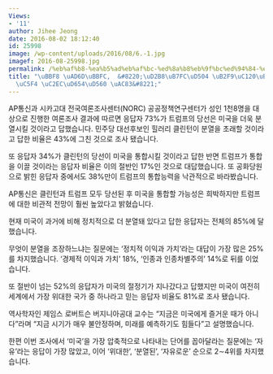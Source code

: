 ```yaml
---
Views:
- '11'
author: Jihee Jeong
date: 2016-08-02 18:12:40
id: 25998
image: /wp-content/uploads/2016/08/6.-1.jpg
imagef: 2016-08-25998.jpg
permalink: /%eb%af%b8-%ea%b5%ad%eb%af%bc-%ed%8a%b8%eb%9f%bc%ed%94%84-%eb%8b%b9%ec%84%a0%eb%90%98%eb%a9%b4-%eb%b6%84%ec%97%b4-%ec%8b%ac%ed%99%94%ed%95%a0-%ea%b2%83/
title: "\uBBF8 \uAD6D\uBBFC,  &#8220;\uD2B8\uB7FC\uD504 \uB2F9\uC120\uB418\uBA74 \uBD84\
  \uC5F4 \uC2EC\uD654\uD560 \uAC83&#8221;"
---
```


AP통신과 시카고대 전국여론조사센터(NORC) 공공정책연구센터가 성인 1천8명을 대상으로 진행한 여론조사 결과에 따르면 응답자 73%가 트럼프의 당선은 미국을 더욱 분열시킬 것이라고 답했습니다. 민주당 대선후보인 힐러리 클린턴이 분열을 초래할 것이라고 답한 비율은 43%에 그친 것으로 조사 됐습니다.

또 응답자 34%가 클린턴의 당선이 미국을 통합시킬 것이라고 답한 반면 트럼프가 통합을 이끌 것이라는 응답자 비율은 이의 절반인 17%인 것으로 대답했습니다. 또 공화당원으로 밝힌 응답자 중에서도 38%만이 트럼프의 통합능력을 낙관적으로 바라봤습니다.

AP통신은 클린턴과 트럼프 모두 당선된 후 미국을 통합할 가능성은 희박하지만 트럼프에 대한 비관적 전망이 훨씬 높았다고 밝혔습니다.

현재 미국이 과거에 비해 정치적으로 더 분열돼 있다고 답한 응답자는 전체의 85%에 달했습니다.

무엇이 분열을 조장하느냐는 질문에는 &#8216;정치적 이익과 가치&#8217;라는 대답이 가장 많은 25%를 차지했습니다. &#8216;경제적 이익과 가치&#8217; 18%, &#8216;인종과 인종차별주의&#8217; 14%로 뒤를 이었습니다.

또 절반이 넘는 52%의 응답자가 미국의 절정기가 지나갔다고 답했지만 미국이 여전히 세계에서 가장 위대한 국가 중 하나라고 믿는 응답자 비율도 81%로 조사 됐습니다.

역사학자인 제임스 로버트슨 버지니아공대 교수는 &#8220;지금은 미국에게 즐거운 때가 아니다&#8221;라며 &#8220;지금 시기가 매우 불안정하며, 미래를 예측하기도 힘들다&#8221;고 설명했습니다.

한편 이번 조사에서 &#8216;미국&#8217;을 가장 압축적으로 나타내는 단어를 꼽아달라는 질문에는 &#8216;자유&#8217;라는 응답이 가장 많았고, 이어 &#8216;위대한&#8217;, &#8216;분열된&#8217;, &#8216;자유로운&#8217; 순으로 2∼4위를 차지했습니다.